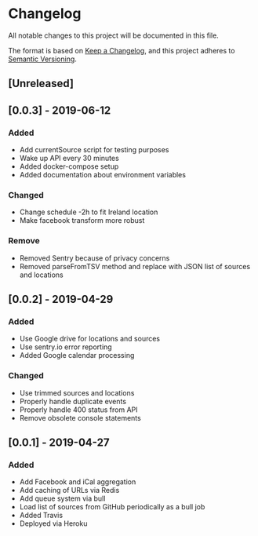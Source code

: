 # Changelog
All notable changes to this project will be documented in this file.

The format is based on [Keep a Changelog](https://keepachangelog.com/en/1.0.0/),
and this project adheres to [Semantic Versioning](https://semver.org/spec/v2.0.0.html).

## [Unreleased]

## [0.0.3] - 2019-06-12
### Added
- Add currentSource script for testing purposes
- Wake up API every 30 minutes
- Added docker-compose setup
- Added documentation about environment variables

### Changed
- Change schedule -2h to fit Ireland location
- Make facebook transform more robust

### Remove 
- Removed Sentry because of privacy concerns
- Removed parseFromTSV method and replace with JSON list of sources and locations

## [0.0.2] - 2019-04-29
### Added
- Use Google drive for locations and sources
- Use sentry.io error reporting
- Added Google calendar processing

### Changed
- Use trimmed sources and locations
- Properly handle duplicate events
- Properly handle 400 status from API
- Remove obsolete console statements

## [0.0.1] - 2019-04-27
### Added
- Add Facebook and iCal aggregation
- Add caching of URLs via Redis
- Add queue system via bull
- Load list of sources from GitHub periodically as a bull job
- Added Travis
- Deployed via Heroku

